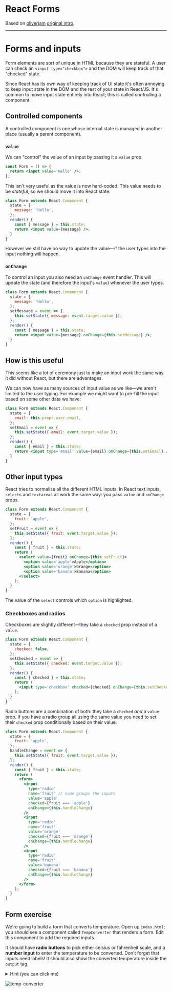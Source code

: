 # React Forms

Based on [oliverjam](https://github.com/oliverjam) [original intro](https://github.com/oliverjam/learn-react/tree/master/05-transform-the-form).

---

# Forms and inputs

Form elements are sort of unique in HTML because they are stateful. A user can check an `<input type="checkbox">` and the DOM will keep track of that "checked" state.

Since React has its own way of keeping track of UI state it's often annoying to keep input state in the DOM and the rest of your state in React/JS. It's common to move input state entirely into React; this is called _controlling_ a component.

## Controlled components

A controlled component is one whose internal state is managed in another place (usually a parent component).

### `value`

We can "control" the value of an input by passing it a `value` prop.

```jsx
const Form = () => {
  return <input value='Hello' />;
};
```

This isn't very useful as the value is now hard-coded. This value needs to be _stateful_, so we should move it into React state.

```jsx
class Form extends React.Component {
  state = {
    message: 'Hello',
  };
  render() {
    const { message } = this.state;
    return <input value={message} />;
  }
}
```

However we still have no way to update the value—if the user types into the input nothing will happen.

### `onChange`

To control an input you also need an `onChange` event handler. This will update the state (and therefore the input's `value`) whenever the user types.

```jsx
class Form extends React.Component {
  state = {
    message: 'Hello',
  };
  setMessage = event => {
    this.setState({ message: event.target.value });
  };
  render() {
    const { message } = this.state;
    return <input value={message} onChange={this.setMessage} />;
  }
}
```

## How is this useful

This seems like a lot of ceremony just to make an input work the same way it did without React, but there are advantages.

We can now have as many sources of input value as we like—we aren't limited to the user typing. For example we might want to pre-fill the input based on some other data we have:

```jsx
class Form extends React.Component {
  state = {
    email: this.props.user.email,
  };
  setEmail = event => {
    this.setState({ email: event.target.value });
  };
  render() {
    const { email } = this.state;
    return <input type='email' value={email} onChange={this.setEmail} />;
  }
}
```

## Other input types

React tries to normalise all the different HTML inputs. In React text inputs, `select`s and `textarea`s all work the same way: you pass `value` and `onChange` props.

```jsx
class Form extends React.Component {
  state = {
    fruit: 'apple',
  };
  setFruit = event => {
    this.setState({ fruit: event.target.value });
  };
  render() {
    const { fruit } = this.state;
    return (
      <select value={fruit} onChange={this.setFruit}>
        <option value='apple'>Apple</option>
        <option value='orange'>Orange</option>
        <option value='banana'>Banana</option>
      </select>
    );
  }
}
```

The value of the `select` controls which `option` is highlighted.

### Checkboxes and radios

Checkboxes are slightly different—they take a `checked` prop instead of a `value`.

```jsx
class Form extends React.Component {
  state = {
    checked: false,
  };
  setChecked = event => {
    this.setState({ checked: event.target.value });
  };
  render() {
    const { checked } = this.state;
    return (
      <input type='checkbox' checked={checked} onChange={this.setChecked} />
    );
  }
}
```

Radio buttons are a combination of both: they take a `checked` _and_ a `value` prop. If you have a radio group all using the same value you need to set their `checked` prop conditionally based on their value:

```jsx
class Form extends React.Component {
  state = {
    fruit: 'apple',
  };
  handleChange = event => {
    this.setState({ fruit: event.target.value });
  };
  render() {
    const { fruit } = this.state;
    return (
      <form>
        <input
          type='radio'
          name='fruit' // name groups the inputs
          value='apple'
          checked={fruit === 'apple'}
          onChange={this.handleChange}
        />
        <input
          type='radio'
          name='fruit'
          value='orange'
          checked={fruit === 'orange'}
          onChange={this.handleChange}
        />
        <input
          type='radio'
          name='fruit'
          value='banana'
          checked={fruit === 'banana'}
          onChange={this.handleChange}
        />
      </form>
    );
  }
}
```

## Form exercise

We're going to build a form that converts temperature. Open up `index.html`; you should see a component called `TempConverter` that renders a form. Edit this component to add the required inputs.

It should have **radio buttons** to pick either celsius or fahrenheit scale, and a **number input** to enter the temperature to be converted. Don't forget that inputs need labels! It should also show the converted temperature inside the `output` tag.

   <details>
   <summary>
   Hint (you can click me)
   </summary>

Here are helper functions to do the temperature conversion:

```js
const celsiusToFahrenheit = c => Math.round((c * 9) / 5 + 32);
const fahrenheitToCelsius = f => Math.round(((f - 32) * 5) / 9);
```

   </details>

![temp-converter](https://user-images.githubusercontent.com/9408641/58381233-927bbd80-7fb2-11e9-8ea5-fd35972da658.gif)
